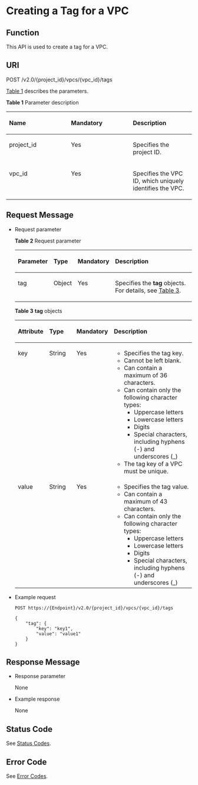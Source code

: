 # Creating a Tag for a VPC<a name="vpc_tag_0001"></a>

## Function<a name="section6739112719406"></a>

This API is used to create a tag for a VPC.

## URI<a name="section197391227124012"></a>

POST /v2.0/\{project\_id\}/vpcs/\{vpc\_id\}/tags

[Table 1](#table27380479)  describes the parameters.

**Table  1**  Parameter description

<a name="table27380479"></a>
<table><thead align="left"><tr id="row28751554"><th class="cellrowborder" valign="top" width="33.33333333333333%" id="mcps1.2.4.1.1"><p id="p47174532"><a name="p47174532"></a><a name="p47174532"></a><strong id="b58137863519"><a name="b58137863519"></a><a name="b58137863519"></a>Name</strong></p>
</th>
<th class="cellrowborder" valign="top" width="33.33333333333333%" id="mcps1.2.4.1.2"><p id="p63040734"><a name="p63040734"></a><a name="p63040734"></a><strong id="b7823139193516"><a name="b7823139193516"></a><a name="b7823139193516"></a>Mandatory</strong></p>
</th>
<th class="cellrowborder" valign="top" width="33.33333333333333%" id="mcps1.2.4.1.3"><p id="p6025849"><a name="p6025849"></a><a name="p6025849"></a><strong id="b778710104350"><a name="b778710104350"></a><a name="b778710104350"></a>Description</strong></p>
</th>
</tr>
</thead>
<tbody><tr id="row18331773"><td class="cellrowborder" valign="top" width="33.33333333333333%" headers="mcps1.2.4.1.1 "><p id="p8478608"><a name="p8478608"></a><a name="p8478608"></a>project_id</p>
</td>
<td class="cellrowborder" valign="top" width="33.33333333333333%" headers="mcps1.2.4.1.2 "><p id="p15678685"><a name="p15678685"></a><a name="p15678685"></a>Yes</p>
</td>
<td class="cellrowborder" valign="top" width="33.33333333333333%" headers="mcps1.2.4.1.3 "><p id="p10487112"><a name="p10487112"></a><a name="p10487112"></a>Specifies the project ID. </p>
</td>
</tr>
<tr id="row21254748"><td class="cellrowborder" valign="top" width="33.33333333333333%" headers="mcps1.2.4.1.1 "><p id="p43913021"><a name="p43913021"></a><a name="p43913021"></a>vpc_id</p>
</td>
<td class="cellrowborder" valign="top" width="33.33333333333333%" headers="mcps1.2.4.1.2 "><p id="p184914"><a name="p184914"></a><a name="p184914"></a>Yes</p>
</td>
<td class="cellrowborder" valign="top" width="33.33333333333333%" headers="mcps1.2.4.1.3 "><p id="p14978051"><a name="p14978051"></a><a name="p14978051"></a>Specifies the VPC ID, which uniquely identifies the VPC.</p>
</td>
</tr>
</tbody>
</table>

## Request Message<a name="section074912764017"></a>

-   Request parameter

    **Table  2**  Request parameter

    <a name="table14751112719406"></a>
    <table><thead align="left"><tr id="row1085714277402"><th class="cellrowborder" valign="top" width="14.14%" id="mcps1.2.5.1.1"><p id="p48571827164012"><a name="p48571827164012"></a><a name="p48571827164012"></a><strong id="b842352706193648"><a name="b842352706193648"></a><a name="b842352706193648"></a>Parameter</strong></p>
    </th>
    <th class="cellrowborder" valign="top" width="8.08%" id="mcps1.2.5.1.2"><p id="p685711273400"><a name="p685711273400"></a><a name="p685711273400"></a><strong id="b842352706193653"><a name="b842352706193653"></a><a name="b842352706193653"></a>Type</strong></p>
    </th>
    <th class="cellrowborder" valign="top" width="8.08%" id="mcps1.2.5.1.3"><p id="p118573278400"><a name="p118573278400"></a><a name="p118573278400"></a><strong id="b174251225193520"><a name="b174251225193520"></a><a name="b174251225193520"></a>Mandatory</strong></p>
    </th>
    <th class="cellrowborder" valign="top" width="69.69999999999999%" id="mcps1.2.5.1.4"><p id="p198576274405"><a name="p198576274405"></a><a name="p198576274405"></a><strong id="b8423527061645"><a name="b8423527061645"></a><a name="b8423527061645"></a>Description</strong></p>
    </th>
    </tr>
    </thead>
    <tbody><tr id="row1985711272400"><td class="cellrowborder" valign="top" width="14.14%" headers="mcps1.2.5.1.1 "><p id="p9857152794012"><a name="p9857152794012"></a><a name="p9857152794012"></a>tag</p>
    </td>
    <td class="cellrowborder" valign="top" width="8.08%" headers="mcps1.2.5.1.2 "><p id="p6857172715402"><a name="p6857172715402"></a><a name="p6857172715402"></a>Object</p>
    </td>
    <td class="cellrowborder" valign="top" width="8.08%" headers="mcps1.2.5.1.3 "><p id="p198573277400"><a name="p198573277400"></a><a name="p198573277400"></a>Yes</p>
    </td>
    <td class="cellrowborder" valign="top" width="69.69999999999999%" headers="mcps1.2.5.1.4 "><p id="p188571327104019"><a name="p188571327104019"></a><a name="p188571327104019"></a>Specifies the <strong id="b391511363612"><a name="b391511363612"></a><a name="b391511363612"></a>tag</strong> objects. For details, see <a href="#table13242848193719">Table 3</a>.</p>
    </td>
    </tr>
    </tbody>
    </table>

    **Table  3** **tag**  objects

    <a name="table13242848193719"></a>
    <table><thead align="left"><tr id="row13343144812379"><th class="cellrowborder" valign="top" width="13%" id="mcps1.2.5.1.1"><p id="p15343174853715"><a name="p15343174853715"></a><a name="p15343174853715"></a><strong id="b9102142513366"><a name="b9102142513366"></a><a name="b9102142513366"></a>Attribute</strong></p>
    </th>
    <th class="cellrowborder" valign="top" width="18.060000000000002%" id="mcps1.2.5.1.2"><p id="p13431648163716"><a name="p13431648163716"></a><a name="p13431648163716"></a><strong id="b116383265361"><a name="b116383265361"></a><a name="b116383265361"></a>Type</strong></p>
    </th>
    <th class="cellrowborder" valign="top" width="12.24%" id="mcps1.2.5.1.3"><p id="p169809965412"><a name="p169809965412"></a><a name="p169809965412"></a><strong id="b186103273363"><a name="b186103273363"></a><a name="b186103273363"></a>Mandatory</strong></p>
    </th>
    <th class="cellrowborder" valign="top" width="56.699999999999996%" id="mcps1.2.5.1.4"><p id="p11344748183719"><a name="p11344748183719"></a><a name="p11344748183719"></a><strong id="b13405112814362"><a name="b13405112814362"></a><a name="b13405112814362"></a>Description</strong></p>
    </th>
    </tr>
    </thead>
    <tbody><tr id="row103449487379"><td class="cellrowborder" valign="top" width="13%" headers="mcps1.2.5.1.1 "><p id="p183469482373"><a name="p183469482373"></a><a name="p183469482373"></a>key</p>
    </td>
    <td class="cellrowborder" valign="top" width="18.060000000000002%" headers="mcps1.2.5.1.2 "><p id="p1434684863710"><a name="p1434684863710"></a><a name="p1434684863710"></a>String</p>
    </td>
    <td class="cellrowborder" valign="top" width="12.24%" headers="mcps1.2.5.1.3 "><p id="p298018911544"><a name="p298018911544"></a><a name="p298018911544"></a>Yes</p>
    </td>
    <td class="cellrowborder" valign="top" width="56.699999999999996%" headers="mcps1.2.5.1.4 "><a name="en-us_topic_0013935842_en-us_topic_0067805752_en-us_topic_0013859511_ul2321196023222"></a><a name="en-us_topic_0013935842_en-us_topic_0067805752_en-us_topic_0013859511_ul2321196023222"></a><ul id="en-us_topic_0013935842_en-us_topic_0067805752_en-us_topic_0013859511_ul2321196023222"><li>Specifies the tag key.</li><li>Cannot be left blank.</li><li>Can contain a maximum of 36 characters.</li><li>Can contain only the following character types:<a name="en-us_topic_0013935842_en-us_topic_0067805752_en-us_topic_0013859511_ul11049850105418"></a><a name="en-us_topic_0013935842_en-us_topic_0067805752_en-us_topic_0013859511_ul11049850105418"></a><ul id="en-us_topic_0013935842_en-us_topic_0067805752_en-us_topic_0013859511_ul11049850105418"><li>Uppercase letters</li><li>Lowercase letters</li><li>Digits</li><li>Special characters, including hyphens (-) and underscores (_)</li></ul>
    </li><li>The tag key of a VPC must be unique.</li></ul>
    </td>
    </tr>
    <tr id="row2346548163714"><td class="cellrowborder" valign="top" width="13%" headers="mcps1.2.5.1.1 "><p id="p1134624816377"><a name="p1134624816377"></a><a name="p1134624816377"></a>value</p>
    </td>
    <td class="cellrowborder" valign="top" width="18.060000000000002%" headers="mcps1.2.5.1.2 "><p id="p234619483371"><a name="p234619483371"></a><a name="p234619483371"></a>String</p>
    </td>
    <td class="cellrowborder" valign="top" width="12.24%" headers="mcps1.2.5.1.3 "><p id="p209805915417"><a name="p209805915417"></a><a name="p209805915417"></a>Yes</p>
    </td>
    <td class="cellrowborder" valign="top" width="56.699999999999996%" headers="mcps1.2.5.1.4 "><a name="en-us_topic_0013935842_en-us_topic_0067805752_en-us_topic_0013859511_ul6706750105539"></a><a name="en-us_topic_0013935842_en-us_topic_0067805752_en-us_topic_0013859511_ul6706750105539"></a><ul id="en-us_topic_0013935842_en-us_topic_0067805752_en-us_topic_0013859511_ul6706750105539"><li>Specifies the tag value.</li><li>Can contain a maximum of 43 characters.</li><li>Can contain only the following character types:<a name="ul7895160105919"></a><a name="ul7895160105919"></a><ul id="ul7895160105919"><li>Uppercase letters</li><li>Lowercase letters</li><li>Digits</li><li>Special characters, including hyphens (-) and underscores (_)</li></ul>
    </li></ul>
    </td>
    </tr>
    </tbody>
    </table>

-   Example request

    ```
    POST https://{Endpoint}/v2.0/{project_id}/vpcs/{vpc_id}/tags
    
    {
        "tag": {
            "key": "key1",
            "value": "value1"
        }
    }
    ```


## Response Message<a name="section96647432041"></a>

-   Response parameter

    None

-   Example response

    None


## Status Code<a name="section31981619"></a>

See  [Status Codes](status-codes.md).

## Error Code<a name="section85821649202813"></a>

See  [Error Codes](error-codes.md).


